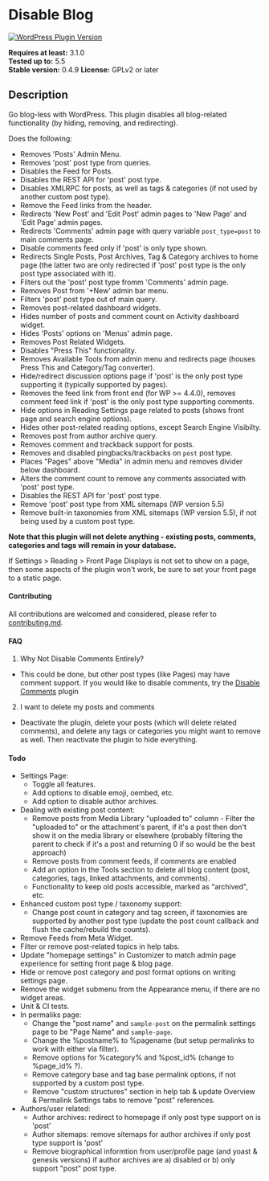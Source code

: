 Disable Blog
======================

[![WordPress Plugin Version](https://img.shields.io/wordpress/plugin/v/disable-blog)](https://wordpress.org/plugins/disable-blog/)

**Requires at least:** 3.1.0  
**Tested up to:** 5.5  
**Stable version:** 0.4.9
**License:** GPLv2 or later

## Description

Go blog-less with WordPress. This plugin disables all blog-related functionality (by hiding, removing, and redirecting).

Does the following:

- Removes 'Posts' Admin Menu.
- Removes 'post' post type from queries.
- Disables the Feed for Posts.
- Disables the REST API for 'post' post type.
- Disables XMLRPC for posts, as well as tags & categories (if not used by another custom post type).
- Remove the Feed links from the header.
- Redirects 'New Post' and 'Edit Post' admin pages to 'New Page' and 'Edit Page' admin pages.
- Redirects 'Comments' admin page with query variable `post_type=post` to main comments page.
- Disable comments feed only if 'post' is only type shown.
- Redirects Single Posts, Post Archives, Tag & Category archives to home page (the latter two are only redirected if 'post' post type is the only post type associated with it).
- Filters out the 'post' post type fromm 'Comments' admin page.
- Removes Post from '+New' admin bar menu.
- Filters 'post' post type out of main query.
- Removes post-related dashboard widgets.
- Hides number of posts and comment count on Activity dashboard widget.
- Hides 'Posts' options on 'Menus' admin page.
- Removes Post Related Widgets.
- Disables "Press This" functionality.
- Removes Available Tools from admin menu and redirects page (houses Press This and Category/Tag converter).
- Hide/redirect discussion options page if 'post' is the only post type supporting it (typically supported by pages).
- Removes the feed link from front end (for WP >= 4.4.0), removes comment feed link if 'post' is the only post type supporting comments.
- Hide options in Reading Settings page related to posts (shows front page and search engine options).
- Hides other post-related reading options, except Search Engine Visibilty.
- Removes post from author archive query.
- Removes comment and trackback support for posts.
- Removes and disabled pingbacks/trackbacks on `post` post type.
- Places "Pages" above "Media" in admin menu and removes divider below dashboard.
- Alters the comment count to remove any comments associated with 'post' post type.
- Disables the REST API for 'post' post type.
- Remove 'post' post type from XML sitemaps (WP version 5.5)
- Remove built-in taxonomies from XML sitemaps (WP version 5.5), if not being used by a custom post type.

**Note that this plugin will not delete anything - existing posts, comments, categories and tags will remain in your database.** 

If Settings > Reading > Front Page Displays is not set to show on a page, then some aspects of the plugin won't work, be sure to set your front page to a static page.

#### Contributing

All contributions are welcomed and considered, please refer to [contributing.md](contributing.md).

#### FAQ

1. Why Not Disable Comments Entirely?
 - This could be done, but other post types (like Pages) may have comment support. If you would like to disable comments, try the [Disable Comments](https://wordpress.org/plugins/disable-comments/) plugin
2. I want to delete my posts and comments
 - Deactivate the plugin, delete your posts (which will delete related comments), and delete any tags or categories you might want to remove as well. Then reactivate the plugin to hide everything.

#### Todo
- Settings Page:
	- Toggle all features.
	- Add options to disable emoji, oembed, etc.
	- Add option to disable author archives.
- Dealing with existing post content:
	- Remove posts from Media Library "uploaded to" column - Filter the "uploaded to" or the attachment's parent, if it's a post then don't show it on the media library or elsewhere (probably filtering the parent to check if it's a post and returning 0 if so would be the best approach)
	- Remove posts from comment feeds, if comments are enabled
	- Add an option in the Tools section to delete all blog content (post, categories, tags, linked attachments, and comments).
	- Functionality to keep old posts accessible, marked as "archived", etc.
- Enhanced custom post type / taxonomy support:
	- Change post count in category and tag screen, if taxonomies are supported by another post type (update the post count callback and flush the cache/rebuild the counts).
- Remove Feeds from Meta Widget.
- Filter or remove post-related topics in help tabs.
- Update "homepage settings" in Customizer to match admin page experience for setting front page & blog page.
- Hide or remove post category and post format options on writing settings page.
- Remove the widget submenu from the Appearance menu, if there are no widget areas.
- Unit & CI tests.
- In permaliks page:
	- Change the "post name" and `sample-post` on the permalink settings page to be "Page Name" and `sample-page`.
	- Change the %postname% to %pagename (but setup permalinks to work with either via filter).
	- Remove options for %category% and %post_id% (change to %page_id% ?).
	- Remove category base and tag base permalink options, if not supported by a custom post type.
	- Remove "custom structures" section in help tab & update Overview & Permalink Settings tabs to remove "post" references.
- Authors/user related:
	- Author archives: redirect to homepage if only post type support on  is 'post'
	- Author sitemaps: remove sitemaps for author archives if only post type support is 'post'
	- Remove biographical informtion from user/profile page (and yoast & genesis versions) if author archives are a) disabled or b) only support "post" post type.